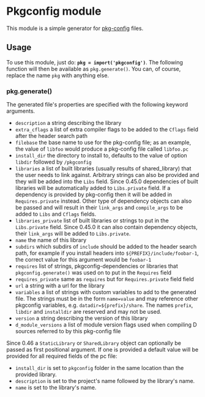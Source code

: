 # Pkgconfig module

This module is a simple generator for
[pkg-config](https://pkg-config.freedesktop.org/) files.

## Usage

To use this module, just do: **`pkg = import('pkgconfig')`**. The
following function will then be available as `pkg.generate()`. You
can, of course, replace the name `pkg` with anything else.

### pkg.generate()

The generated file's properties are specified with the following
keyword arguments.

- `description` a string describing the library
- `extra_cflags` a list of extra compiler flags to be added to the
  `Cflags` field after the header search path
- `filebase` the base name to use for the pkg-config file; as an
  example, the value of `libfoo` would produce a pkg-config file called
  `libfoo.pc`
- `install_dir` the directory to install to, defaults to the value of
  option `libdir` followed by `/pkgconfig`
- `libraries` a list of built libraries (usually results of
  shared_library) that the user needs to link against. Arbitrary strings can
  also be provided and they will be added into the `Libs` field. Since 0.45.0
  dependencies of built libraries will be automatically added to `Libs.private`
  field. If a dependency is provided by pkg-config then it will be added in
  `Requires.private` instead. Other type of dependency objects can also be passed
  and will result in their `link_args` and `compile_args` to be added to `Libs`
  and `Cflags` fields.
- `libraries_private` list of built libraries or strings to put in the
  `Libs.private` field. Since 0.45.0 it can also contain dependency objects,
  their `link_args` will be added to `Libs.private`.
- `name` the name of this library
- `subdirs` which subdirs of `include` should be added to the header
  search path, for example if you install headers into
  `${PREFIX}/include/foobar-1`, the correct value for this argument
  would be `foobar-1`
- `requires` list of strings, pkgconfig-dependencies or libraries that
   `pkgconfig.generate()` was used on to put in the `Requires` field
- `requires_private` same as `requires` but for `Requires.private` field
  field
- `url` a string with a url for the library
- `variables` a list of strings with custom variables to add to the
  generated file. The strings must be in the form `name=value` and may
  reference other pkgconfig variables,
  e.g. `datadir=${prefix}/share`. The names `prefix`, `libdir` and
  `installdir` are reserved and may not be used.
- `version` a string describing the version of this library
- `d_module_versions` a list of module version flags used when compiling
   D sources referred to by this pkg-config file

Since 0.46 a `StaticLibrary` or `SharedLibrary` object can optionally be passed
as first positional argument. If one is provided a default value will be
provided for all required fields of the pc file:
- `install_dir` is set to `pkgconfig` folder in the same location than the provided library.
- `description` is set to the project's name followed by the library's name.
- `name` is set to the library's name.
